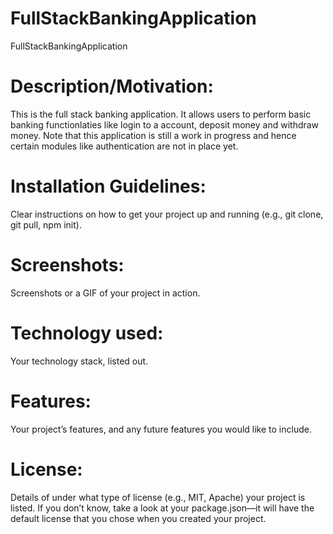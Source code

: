 # FullStackBankingApplication
FullStackBankingApplication

# Description/Motivation: 
This is the full stack banking application. It allows users to perform basic banking functionlaties like login to a account, deposit money and withdraw money. Note that this application is still a work in progress and hence certain modules like authentication are not in place yet. 

# Installation Guidelines: 
Clear instructions on how to get your project up and running (e.g., git clone, git pull, npm init).

# Screenshots: 
Screenshots or a GIF of your project in action.

# Technology used:
Your technology stack, listed out. 

# Features: 
Your project’s features, and any future features you would like to include.

# License: 
Details of under what type of license (e.g., MIT, Apache) your project is listed. If you don’t know, take a look at your package.json—it will have the default license that you chose when you created your project.

